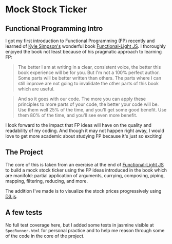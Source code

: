 # Mock Stock Ticker

## Functional Programming Intro
I got my first introduction to Functional Programming (FP) recently and learned of [Kyle Simpson's](https://github.com/getify) wonderful book [Functional-Light JS](https://github.com/getify/Functional-Light-JS). I thoroughly enjoyed the book not least because of his pragmatic approach to learning FP:

> The better I am at writing in a clear, consistent voice, the better this book experience will be for you. But I'm not a 100% perfect author. Some parts will be better written than others. The parts where I can still improve are not going to invalidate the other parts of this book which are useful.

> And so it goes with our code. The more you can apply these principles to more parts of your code, the better your code will be. Use them well 25% of the time, and you'll get some good benefit. Use them 80% of the time, and you'll see even more benefit.

I look forward to the impact that FP ideas will have on the quality and readability of my coding. And though it may not happen right away, I would love to get more academic about studying FP because it's just so exciting!

## The Project
The core of this is taken from an exercise at the end of [Functional-Light JS](https://github.com/getify/Functional-Light-JS) to build a mock stock ticker using the FP ideas introduced in the book which are manifold: partial application of arguments, currying, composing, piping, mapping, filtering, reducing, and more.

The addition I've made is to visualize the stock prices progressively using [D3.js](https://d3js.org/).

## A few tests
No full test coverage here, but I added some tests in jasmine visible at `SpecRunner.html` for personal practice and to help me reason through some of the code in the core of the project.

